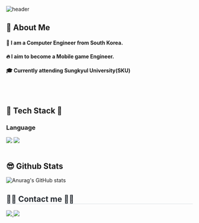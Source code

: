 <div>

  <!--Header-->
  ![header](https://capsule-render.vercel.app/api?type=cylinder&color=gradient&height=300&section=header&text=hello%20world✋✋)
  
</div>
<div>
  <!--Body-->
  
  ## 👀 About Me
  #### :raising_hand: I am a Computer Engineer from South Korea.<br/>
  #### :fire: I aim to become a Mobile game Engineer.<br/>
  #### :mortar_board: Currently attending Sungkyul University(SKU)
  <br/>
  <br/>

## 🎉 Tech Stack 🎉
  ### Language
  <!--C-->
  <img src="https://img.shields.io/badge/c-A8B9CC?style=flat-square&logo=c&logoColor=white"/>
  <!--C++-->
  <img src="https://img.shields.io/badge/cplusplus-00599C?style=flat-square&logo=cplusplus&logoColor=white"/>
  
  <br/>
  <br/>
  

  ## 😎 Github Stats
  ![Anurag's GitHub stats](https://github-readme-stats.vercel.app/api?username=Jungyh0&show_icons=true&theme=react)
  <br/>

  <div>
    <h2 style="border-bottom: 1px solid #d8dee4; color: #282d33;"> 🧑‍💻 Contact me 🧑‍💻 </h2>
    <div> 
         <a href=https://www.instagram.com/yeonghwan2471> <img src="https://img.shields.io/badge/Instagram-E4405F?style=for-the-    badge&logo=Instagram&logoColor=white&link=https://www.instagram.com/yeonghwan2471"> </a>
         <a href=mailto:wjddudghks048@gmail.com> <img src="https://img.shields.io/badge/Gmail-EA4335?style=for-the-badge&logo=Gmail&logoColor=white&link=mailto:wjddudghks048@gmail.com"> </a>
          </div><br>
    <div align= "center">  </div>
</p><br>
